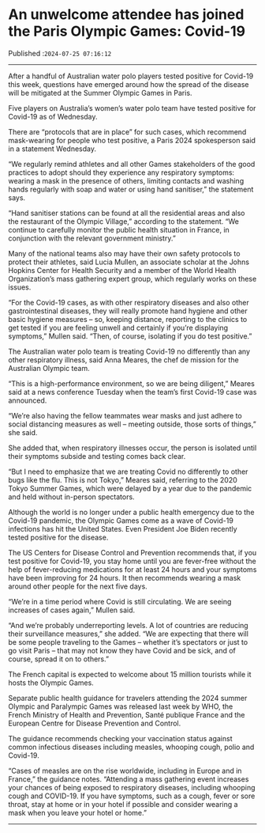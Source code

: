 # An unwelcome attendee has joined the Paris Olympic Games: Covid-19

Published :`2024-07-25 07:16:12`

---

After a handful of Australian water polo players tested positive for Covid-19 this week, questions have emerged around how the spread of the disease will be mitigated at the Summer Olympic Games in Paris.

Five players on Australia’s women’s water polo team have tested positive for Covid-19 as of Wednesday.

There are “protocols that are in place” for such cases, which recommend mask-wearing for people who test positive, a Paris 2024 spokesperson said in a statement Wednesday.

“We regularly remind athletes and all other Games stakeholders of the good practices to adopt should they experience any respiratory symptoms: wearing a mask in the presence of others, limiting contacts and washing hands regularly with soap and water or using hand sanitiser,” the statement says.

“Hand sanitiser stations can be found at all the residential areas and also the restaurant of the Olympic Village,” according to the statement. “We continue to carefully monitor the public health situation in France, in conjunction with the relevant government ministry.”

Many of the national teams also may have their own safety protocols to protect their athletes, said Lucia Mullen, an associate scholar at the Johns Hopkins Center for Health Security and a member of the World Health Organization’s mass gathering expert group, which regularly works on these issues.

“For the Covid-19 cases, as with other respiratory diseases and also other gastrointestinal diseases, they will really promote hand hygiene and other basic hygiene measures – so, keeping distance, reporting to the clinics to get tested if you are feeling unwell and certainly if you’re displaying symptoms,” Mullen said. “Then, of course, isolating if you do test positive.”

The Australian water polo team is treating Covid-19 no differently than any other respiratory illness, said Anna Meares, the chef de mission for the Australian Olympic team.

“This is a high-performance environment, so we are being diligent,” Meares said at a news conference Tuesday when the team’s first Covid-19 case was announced.

“We’re also having the fellow teammates wear masks and just adhere to social distancing measures as well – meeting outside, those sorts of things,” she said.

She added that, when respiratory illnesses occur, the person is isolated until their symptoms subside and testing comes back clear.

“But I need to emphasize that we are treating Covid no differently to other bugs like the flu. This is not Tokyo,” Meares said, referring to the 2020 Tokyo Summer Games, which were delayed by a year due to the pandemic and held without in-person spectators.

Although the world is no longer under a public health emergency due to the Covid-19 pandemic, the Olympic Games come as a wave of Covid-19 infections has hit the United States. Even President Joe Biden recently tested positive for the disease.

The US Centers for Disease Control and Prevention recommends that, if you test positive for Covid-19, you stay home until you are fever-free without the help of fever-reducing medications for at least 24 hours and your symptoms have been improving for 24 hours. It then recommends wearing a mask around other people for the next five days.

“We’re in a time period where Covid is still circulating. We are seeing increases of cases again,” Mullen said.

“And we’re probably underreporting levels. A lot of countries are reducing their surveillance measures,” she added. “We are expecting that there will be some people traveling to the Games – whether it’s spectators or just to go visit Paris – that may not know they have Covid and be sick, and of course, spread it on to others.”

The French capital is expected to welcome about 15 million tourists while it hosts the Olympic Games.

Separate public health guidance for travelers attending the 2024 summer Olympic and Paralympic Games was released last week by WHO, the French Ministry of Health and Prevention, Santé publique France and the European Centre for Disease Prevention and Control.

The guidance recommends checking your vaccination status against common infectious diseases including measles, whooping cough, polio and Covid-19.

“Cases of measles are on the rise worldwide, including in Europe and in France,” the guidance notes. “Attending a mass gathering event increases your chances of being exposed to respiratory diseases, including whooping cough and COVID-19. If you have symptoms, such as a cough, fever or sore throat, stay at home or in your hotel if possible and consider wearing a mask when you leave your hotel or home.”

---

